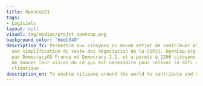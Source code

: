 ```yaml
---
title: OpenCop21
tags:
- Logiciels
layout: null
visuel: img/medias/projet_opencop.png
background_color: "#edb340"
description_fr: Permettre aux citoyens du monde entier de contribuer et de débattre sur
  une simplification du texte des négociation de la COP21. OpenCop.org a été porté
  par DemocracyOS France et Democracy 2.1, et a permis à 1200 citoyens de 40 pays
  de donner leur vision de ce qui est nécessaire pour relever le défi du changement
  climatique.
description_en: To enable citizens around the world to contribute and debate on a simplification of the text of the COP21 negotiation. OpenCop.org was carried by DemocracyOS France and Democracy 2.1, and allowed more than 1,200 citizens from 40 countries to give their vision of what is needed to meet the challenges of climate change.
---
```


